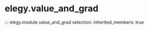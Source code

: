 
# elegy.value_and_grad

::: elegy.module.value_and_grad
    selection:
        inherited_members: true